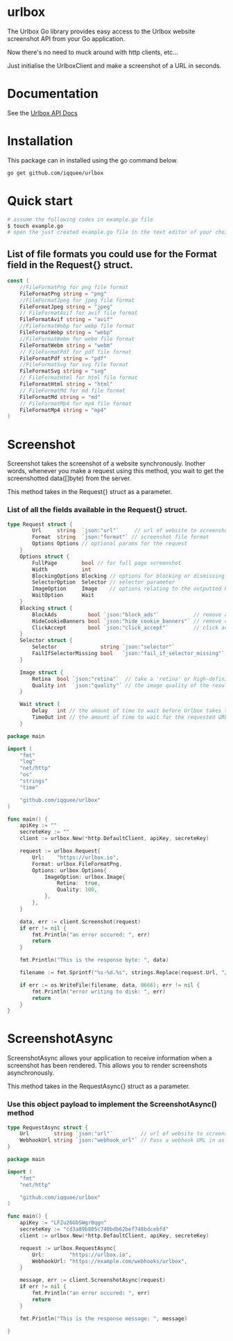 # urlbox
The Urlbox Go library provides easy access to the Urlbox website screenshot API from your Go application.

Now there's no need to muck around with http clients, etc...

Just initialise the UrlboxClient and make a screenshot of a URL in seconds.

# Documentation
See the [Urlbox API Docs](https://www.urlbox.io/docs/overview)

# Installation
This package can in installed using the go command below.
```sh
go get github.com/iqquee/urlbox
```
# Quick start
```sh
# assume the following codes in example.go file
$ touch example.go
# open the just created example.go file in the text editor of your choice
```
## List of file formats you could use for the Format field in the Request{} struct. 
```go
const (
	//FileFormatPng for png file format
	FileFormatPng string = "png"
	//FileFormatJpeg for jpeg file format
	FileFormatJpeg string = "jpeg"
	// FileFormatAvif for avif file format
	FileFormatAvif string = "avif"
	//FileFormatWebp for webp file format
	FileFormatWebp string = "webp"
	//FileFormatWebm for webm file format
	FileFormatWebm string = "webm"
	// FileFormatPdf for pdf file format
	FileFormatPdf string = "pdf"
	//FileFormatSvg for svg file format
	FileFormatSvg string = "svg"
	// FileFormatHtml for html file format
	FileFormatHtml string = "html"
	// FileFormatMd for md file format
	FileFormatMd string = "md"
	// FileFormatMp4 for mp4 file format
	FileFormatMp4 string = "mp4"
)
```

# Screenshot
Screenshot takes the screenshot of a website synchronously. 
Inother words, whenever you make a request using this method, you wait to get the screenshotted data([]byte) from the server.

This method takes in the Request{} struct as a parameter.
### List of all the fields available in the Request{} struct.
```go
type Request struct {
		Url     string  `json:"url"`     // url of website to screenshot
		Format  string  `json:"format"` // screenshot file format
		Options Options // optional params for the request
	}
	Options struct {
		FullPage        bool // for full page screenshot
		Width           int
		BlockingOptions Blocking // options for blocking or dismissing certain page elements, such as cookie banners
		SelectorOption  Selector // selector parameter
		ImageOption     Image    // options relating to the outputted PNG, WebP or JPEG file
		WaitOption      Wait
	}
	Blocking struct {
		BlockAds          bool `json:"block_ads"`           // remove ads from page
		HideCookieBanners bool `json:"hide_cookie_banners"` // remove cookie banners if any
		ClickAccept       bool `json:"click_accept"`        // click accept buttons to dismiss pop-upsSelector
	}
	Selector struct {
		Selector              string `json:"selector"`                 // for css selectors e.g #playground for id of playground
		FailIfSelectorMissing bool   `json:"fail_if_selector_missing"` // fail the request when the selector is not found
	}

	Image struct {
		Retina  bool `json:"retina"`  // take a 'retina' or high-definition screenshot, equivalent to setting a device pixel ratio of 2.0 or @2x. Please note that retina screenshots will be double the normal dimensions and will normally take slightly longer to process due to the much bigger image size.
		Quality int  `json:"quality"` // the image quality of the resulting screenshot (JPEG/WebP only)
	}

	Wait struct {
		Delay   int // the amount of time to wait before Urlbox takes the screenshot or PDF, in milliseconds.
		TimeOut int // the amount of time to wait for the requested URL to respond, in milliseconds.
	}
```

```go
package main

import (
	"fmt"
	"log"
	"net/http"
	"os"
	"strings"
	"time"

	"github.com/iqquee/urlbox"
)

func main() {
	apiKey := ""
	secreteKey := ""
	client := urlbox.New(*http.DefaultClient, apiKey, secreteKey)

	request := urlbox.Request{
		Url:    "https://urlbox.io",
		Format: urlbox.FileFormatPng,
		Options: urlbox.Options{
			ImageOption: urlbox.Image{
				Retina:  true,
				Quality: 100,
			},
		},
	}

	data, err := client.Screenshot(request)
	if err != nil {
		fmt.Println("an error occured: ", err)
		return
	}

	fmt.Println("This is the response byte: ", data)

	filename := fmt.Sprintf("%s-%d.%s", strings.Replace(request.Url, "/", "-", -1), time.Now().UTC().Unix(), request.Format)

	if err := os.WriteFile(filename, data, 0666); err != nil {
		fmt.Println("error writing to disk: ", err)
		return
	}
}
```

# ScreenshotAsync
ScreenshotAsync allows your application to receive information when a screenshot has been rendered.
This allows you to render screenshots asynchronously.

This method takes in the RequestAsync{} struct as a parameter.
### Use this object payload to implement the ScreenshotAsync() method
```go
type RequestAsync struct {
    Url        string `json:"url"`         // url of website to screenshot
    WebhookUrl string `json:"webhook_url"` // Pass a webhook URL in as the webhook_url option and Urlbox will send a POST request back to that URL with data about the screenshot in JSON format once it has completed rendering
}
```

```go
package main

import (
	"fmt"
	"net/http"

	"github.com/iqquee/urlbox"
)

func main() {
	apiKey := "LFZu26GbSWgr0qgn"
	secreteKey := "cd3a89b805c740bdb62bef748bdcebfd"
	client := urlbox.New(*http.DefaultClient, apiKey, secreteKey)

	request := urlbox.RequestAsync{
		Url:        "https://urlbox.io",
		WebhookUrl: "https://example.com/webhooks/urlbox",
	}

	message, err := client.ScreenshotAsync(request)
	if err != nil {
		fmt.Println("an error occured: ", err)
		return
	}

	fmt.Println("This is the response message: ", message)

}
```

